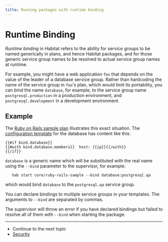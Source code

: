 ```yaml
---
title: Running packages with runtime binding
---
```


# Runtime Binding

*Runtime binding* in Habitat refers to the ability for service groups to be named generically in plans, and hence Habitat packages, and for those generic service group names to be resolved to actual service group names at runtime.

For example, you might have a web application `foo` that depends on the value of the leader of a database service group. Rather than hardcoding the name of the service group in `foo`'s plan, which would limit its portability, you can _bind_ the name `database`, for example, to the service group name `postgresql.production` in a production environment, and `postgresql.development` in a development environment.

## Example

The [Ruby on Rails sample plan](https://github.com/habitat-sh/habitat/tree/master/plans/ruby-rails-sample) illustrates this exact situation. The [configuration template](https://github.com/habitat-sh/habitat/blob/master/plans/ruby-rails-sample/config/database.yml) for the database has content like this:

```
{{#if bind.database}}
{{#with bind.database.members}}  host: {{ip}}{{/with}}
{{/if}}
```

`database` is a generic name which will be substituted with the real name
using the `--bind` parameter to the supervisor, for example:

       hab start core/ruby-rails-sample --bind database:postgresql.qa

which would bind `database` to the `postgresql.qa` service group.

You can declare bindings to multiple service groups in your templates. The arguments to `--bind` are separated by commas.

The supervisor will throw an error if you have declared bindings but failed to resolve all of them with `--bind` when starting the package.

<hr>
<ul class="main-content--link-nav">
  <li>Continue to the next topic</li>
  <li><a href="/docs/run-packages-security">Security</a></li>
</ul>
